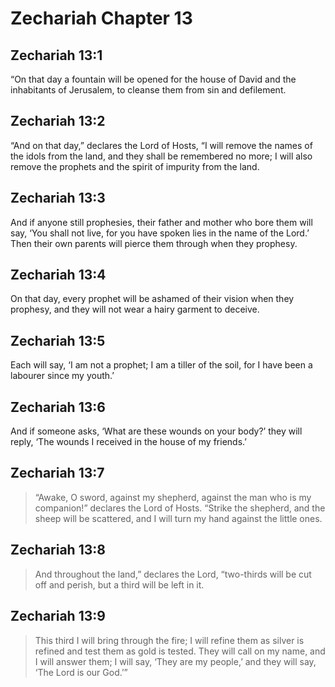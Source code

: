 # Zechariah Chapter 13

## Zechariah 13:1

“On that day a fountain will be opened for the house of David and the inhabitants of Jerusalem, to cleanse them from sin and defilement.

## Zechariah 13:2

“And on that day,” declares the Lord of Hosts, “I will remove the names of the idols from the land, and they shall be remembered no more; I will also remove the prophets and the spirit of impurity from the land.

## Zechariah 13:3

And if anyone still prophesies, their father and mother who bore them will say, ‘You shall not live, for you have spoken lies in the name of the Lord.’ Then their own parents will pierce them through when they prophesy.

## Zechariah 13:4

On that day, every prophet will be ashamed of their vision when they prophesy, and they will not wear a hairy garment to deceive.

## Zechariah 13:5

Each will say, ‘I am not a prophet; I am a tiller of the soil, for I have been a labourer since my youth.’

## Zechariah 13:6

And if someone asks, ‘What are these wounds on your body?’ they will reply, ‘The wounds I received in the house of my friends.’

## Zechariah 13:7

> “Awake, O sword, against my shepherd,
> against the man who is my companion!”
> declares the Lord of Hosts.
> “Strike the shepherd, and the sheep will be scattered,
> and I will turn my hand against the little ones.

## Zechariah 13:8

> And throughout the land,”
> declares the Lord,
> “two-thirds will be cut off and perish,
> but a third will be left in it.

## Zechariah 13:9

> This third I will bring through the fire;
> I will refine them as silver is refined
> and test them as gold is tested.
> They will call on my name, and I will answer them;
> I will say, ‘They are my people,’
> and they will say, ‘The Lord is our God.’”
